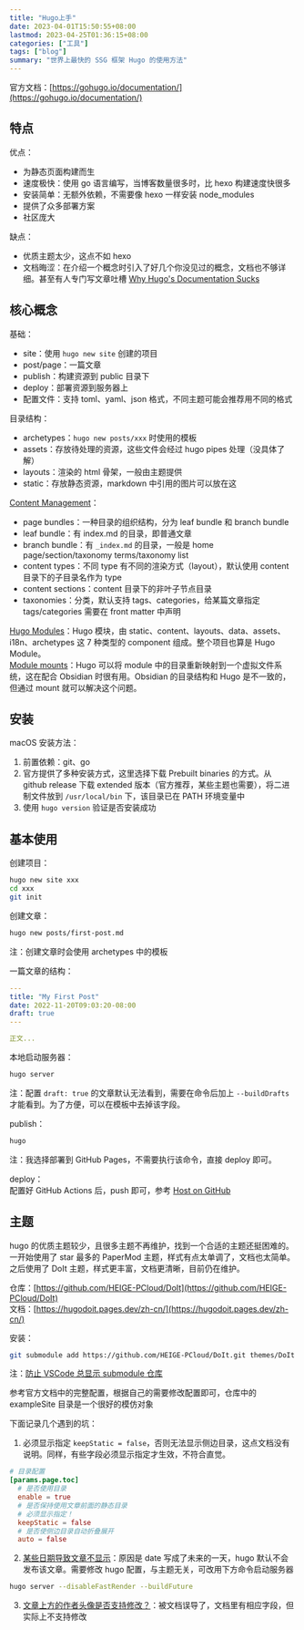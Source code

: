 ```yaml
---
title: "Hugo上手"
date: 2023-04-01T15:50:55+08:00
lastmod: 2023-04-25T01:36:15+08:00
categories: ["工具"]
tags: ["blog"]
summary: "世界上最快的 SSG 框架 Hugo 的使用方法"
---
```


官方文档：[https://gohugo.io/documentation/](https://gohugo.io/documentation/)

## 特点

优点：
- 为静态页面构建而生
- 速度极快：使用 go 语言编写，当博客数量很多时，比 hexo 构建速度快很多
- 安装简单：无额外依赖，不需要像 hexo 一样安装 node_modules
- 提供了众多部署方案
- 社区庞大

缺点：
- 优质主题太少，这点不如 hexo
- 文档晦涩：在介绍一个概念时引入了好几个你没见过的概念，文档也不够详细。甚至有人专门写文章吐槽 [Why Hugo's Documentation Sucks](https://sagar.se/blog/hugo-documentation/)

## 核心概念

基础：
- site：使用 `hugo new site` 创建的项目  
- post/page：一篇文章  
- publish：构建资源到 public 目录下  
- deploy：部署资源到服务器上  
- 配置文件：支持 toml、yaml、json 格式，不同主题可能会推荐用不同的格式

目录结构：
- archetypes：`hugo new posts/xxx` 时使用的模板
- assets：存放待处理的资源，这些文件会经过 hugo pipes 处理（没具体了解）
- layouts：渲染的 html 骨架，一般由主题提供
- static：存放静态资源，markdown 中引用的图片可以放在这

[Content Management](https://gohugo.io/content-management/)：
- page bundles：一种目录的组织结构，分为 leaf bundle 和 branch bundle
- leaf bundle：有 index.md 的目录，即普通文章
- branch bundle：有 `_index.md` 的目录，一般是 home page/section/taxonomy terms/taxonomy list
- content types：不同 type 有不同的渲染方式（layout），默认使用 content 目录下的子目录名作为 type
- content sections：content 目录下的非叶子节点目录
- taxonomies：分类，默认支持 tags、categories，给某篇文章指定 tags/categories 需要在 front matter 中声明

[Hugo Modules](https://gohugo.io/hugo-modules/)：Hugo 模块，由 static、content、layouts、data、assets、i18n、archetypes 这 7 种类型的 component 组成。整个项目也算是 Hugo Module。  
[Module mounts](https://gohugo.io/hugo-modules/configuration/#module-config-mounts)：Hugo 可以将 module 中的目录重新映射到一个虚拟文件系统，这在配合 Obsidian 时很有用。Obsidian 的目录结构和 Hugo 是不一致的，但通过 mount 就可以解决这个问题。

## 安装

macOS 安装方法：
1. 前置依赖：git、go  
2. 官方提供了多种安装方式，这里选择下载 Prebuilt binaries 的方式。从 github release 下载 extended 版本（官方推荐，某些主题也需要），将二进制文件放到 `/usr/local/bin` 下，该目录已在 PATH 环境变量中  
3. 使用 `hugo version` 验证是否安装成功

## 基本使用

创建项目：
```bash
hugo new site xxx
cd xxx
git init
```

创建文章：
```bash
hugo new posts/first-post.md
```
注：创建文章时会使用 archetypes 中的模板

一篇文章的结构：
```yaml
---
title: "My First Post"
date: 2022-11-20T09:03:20-08:00
draft: true
---

正文...
```

本地启动服务器：
```bash
hugo server
```
注：配置 `draft: true` 的文章默认无法看到，需要在命令后加上 `--buildDrafts` 才能看到。为了方便，可以在模板中去掉该字段。

publish：  
```bash
hugo
```
注：我选择部署到 GitHub Pages，不需要执行该命令，直接 deploy 即可。

deploy：  
配置好 GitHub Actions 后，push 即可，参考 [Host on GitHub](https://gohugo.io/hosting-and-deployment/hosting-on-github/) 

## 主题

hugo 的优质主题较少，且很多主题不再维护，找到一个合适的主题还挺困难的。  
一开始使用了 star 最多的 PaperMod 主题，样式有点太单调了，文档也太简单。  
之后使用了 DoIt 主题，样式更丰富，文档更清晰，目前仍在维护。

仓库：[https://github.com/HEIGE-PCloud/DoIt](https://github.com/HEIGE-PCloud/DoIt)  
文档：[https://hugodoit.pages.dev/zh-cn/](https://hugodoit.pages.dev/zh-cn/)

安装：
```bash
git submodule add https://github.com/HEIGE-PCloud/DoIt.git themes/DoIt
```
注：[防止 VSCode 总显示 submodule 仓库](https://github.com/microsoft/vscode/issues/107398#issuecomment-1349631335)  

参考官方文档中的完整配置，根据自己的需要修改配置即可，仓库中的 exampleSite 目录是一个很好的模仿对象

下面记录几个遇到的坑：
1. 必须显示指定 `keepStatic = false`，否则无法显示侧边目录，这点文档没有说明。同样，有些字段必须显示指定才生效，不符合直觉。
```toml
# 目录配置
[params.page.toc]
  # 是否使用目录
  enable = true
  # 是否保持使用文章前面的静态目录
  # 必须显示指定！
  keepStatic = false
  # 是否使侧边目录自动折叠展开
  auto = false
```
2. [某些日期导致文章不显示](https://github.com/HEIGE-PCloud/DoIt/issues/926)：原因是 date 写成了未来的一天，hugo 默认不会发布该文章。需要修改 hugo 配置，与主题无关，可改用下方命令启动服务器
```bash
hugo server --disableFastRender --buildFuture
```
3. [文章上方的作者头像是否支持修改？](https://github.com/HEIGE-PCloud/DoIt/issues/920)：被文档误导了，文档里有相应字段，但实际上不支持修改
